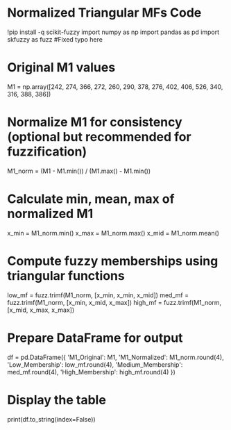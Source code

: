 # Normalized Triangular MFs Code 
!pip install -q scikit-fuzzy
import numpy as np
import pandas as pd
import skfuzzy as fuzz #Fixed typo here

# Original M1 values
M1 = np.array([242, 274, 366, 272, 260, 290, 378, 276, 402, 406, 526, 340, 316, 388, 386])

# Normalize M1 for consistency (optional but recommended for fuzzification)
M1_norm = (M1 - M1.min()) / (M1.max() - M1.min())

# Calculate min, mean, max of normalized M1
x_min = M1_norm.min()
x_max = M1_norm.max()
x_mid = M1_norm.mean()

# Compute fuzzy memberships using triangular functions
low_mf = fuzz.trimf(M1_norm, [x_min, x_min, x_mid])
med_mf = fuzz.trimf(M1_norm, [x_min, x_mid, x_max])
high_mf = fuzz.trimf(M1_norm, [x_mid, x_max, x_max])

# Prepare DataFrame for output
df = pd.DataFrame({
    'M1_Original': M1,
    'M1_Normalized': M1_norm.round(4),
    'Low_Membership': low_mf.round(4),
    'Medium_Membership': med_mf.round(4),
    'High_Membership': high_mf.round(4)
})

# Display the table
print(df.to_string(index=False))
